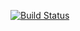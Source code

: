 [![Build Status](https://travis-ci.org/mwotton/dictparser.png)](https://travis-ci.org/mwotton/dictparser)
